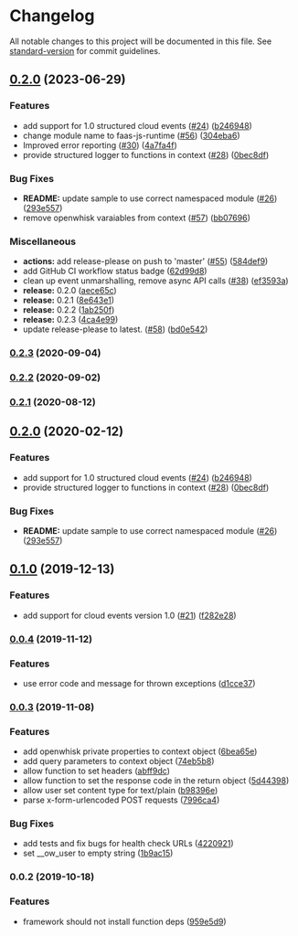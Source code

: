 # Changelog

All notable changes to this project will be documented in this file. See [standard-version](https://github.com/conventional-changelog/standard-version) for commit guidelines.

## [0.2.0](https://github.com/lholmquist/faas-js-runtime/compare/v0.1.0...v0.2.0) (2023-06-29)


### Features

* add support for 1.0 structured cloud events ([#24](https://github.com/lholmquist/faas-js-runtime/issues/24)) ([b246948](https://github.com/lholmquist/faas-js-runtime/commit/b24694827ff0de4ebbbf3977cd7ab9fbf6e14391))
* change module name to faas-js-runtime ([#56](https://github.com/lholmquist/faas-js-runtime/issues/56)) ([304eba6](https://github.com/lholmquist/faas-js-runtime/commit/304eba608ec3a7c45069ed3092dfb3af13c2456a))
* Improved error reporting ([#30](https://github.com/lholmquist/faas-js-runtime/issues/30)) ([4a7fa4f](https://github.com/lholmquist/faas-js-runtime/commit/4a7fa4f030b06ff7258729f07dc1a0ee48bced28))
* provide structured logger to functions in context ([#28](https://github.com/lholmquist/faas-js-runtime/issues/28)) ([0bec8df](https://github.com/lholmquist/faas-js-runtime/commit/0bec8df02425719f0dc5ad974164bee8393d3a9e))


### Bug Fixes

* **README:** update sample to use correct namespaced module ([#26](https://github.com/lholmquist/faas-js-runtime/issues/26)) ([293e557](https://github.com/lholmquist/faas-js-runtime/commit/293e55747ed0ee92b0ea241a29946bab0fdb24ec))
* remove openwhisk varaiables from context ([#57](https://github.com/lholmquist/faas-js-runtime/issues/57)) ([bb07696](https://github.com/lholmquist/faas-js-runtime/commit/bb076960a6a87afec828336ce5e7e19e92cfc7c6))


### Miscellaneous

* **actions:** add release-please on push to 'master' ([#55](https://github.com/lholmquist/faas-js-runtime/issues/55)) ([584def9](https://github.com/lholmquist/faas-js-runtime/commit/584def95a056519a2e3f09827fd343ec335ffc6d))
* add GitHub CI workflow status badge ([62d99d8](https://github.com/lholmquist/faas-js-runtime/commit/62d99d8499108906051925df4d8e78db25ed14d1))
* clean up event unmarshalling, remove async API calls ([#38](https://github.com/lholmquist/faas-js-runtime/issues/38)) ([ef3593a](https://github.com/lholmquist/faas-js-runtime/commit/ef3593ad87ff60d90ba8496f86ca3fc79ba86c94))
* **release:** 0.2.0 ([aece65c](https://github.com/lholmquist/faas-js-runtime/commit/aece65cf575d3a1a7b1815bfdb37506823d09842))
* **release:** 0.2.1 ([8e643e1](https://github.com/lholmquist/faas-js-runtime/commit/8e643e1bdc19a0f455ff3878da5eb42055dc1989))
* **release:** 0.2.2 ([1ab250f](https://github.com/lholmquist/faas-js-runtime/commit/1ab250f2a9391533c604169847b8d5ced114a07b))
* **release:** 0.2.3 ([4ca4e99](https://github.com/lholmquist/faas-js-runtime/commit/4ca4e99761601dc6a2300598a1952afc65c80f48))
* update release-please to latest. ([#58](https://github.com/lholmquist/faas-js-runtime/issues/58)) ([bd0e542](https://github.com/lholmquist/faas-js-runtime/commit/bd0e542bd970681868c55e1d80b3245f43271b48))

### [0.2.3](https://github.com/openshift-cloud-functions/faas-js-runtime/compare/v0.2.2...v0.2.3) (2020-09-04)

### [0.2.2](https://github.com/openshift-cloud-functions/faas-js-runtime/compare/v0.2.1...v0.2.2) (2020-09-02)

### [0.2.1](https://github.com/openshift-cloud-functions/faas-js-runtime/compare/v0.2.0...v0.2.1) (2020-08-12)

## [0.2.0](https://github.com/openshift-cloud-functions/faas-js-runtime/compare/v0.1.0...v0.2.0) (2020-02-12)


### Features

* add support for 1.0 structured cloud events ([#24](https://github.com/openshift-cloud-functions/faas-js-runtime/issues/24)) ([b246948](https://github.com/openshift-cloud-functions/faas-js-runtime/commit/b24694827ff0de4ebbbf3977cd7ab9fbf6e14391))
* provide structured logger to functions in context ([#28](https://github.com/openshift-cloud-functions/faas-js-runtime/issues/28)) ([0bec8df](https://github.com/openshift-cloud-functions/faas-js-runtime/commit/0bec8df02425719f0dc5ad974164bee8393d3a9e))


### Bug Fixes

* **README:** update sample to use correct namespaced module ([#26](https://github.com/openshift-cloud-functions/faas-js-runtime/issues/26)) ([293e557](https://github.com/openshift-cloud-functions/faas-js-runtime/commit/293e55747ed0ee92b0ea241a29946bab0fdb24ec))

## [0.1.0](https://github.com/openshift-cloud-functions/faas-js-runtime/compare/v0.0.4...v0.1.0) (2019-12-13)


### Features

* add support for cloud events version 1.0 ([#21](https://github.com/openshift-cloud-functions/faas-js-runtime/issues/21)) ([f282e28](https://github.com/openshift-cloud-functions/faas-js-runtime/commit/f282e28b2927156380b3c408dd156575ad30a3ea))

### [0.0.4](https://github.com/openshift-cloud-functions/faas-js-runtime/compare/v0.0.3...v0.0.4) (2019-11-12)


### Features

* use error code and message for thrown exceptions ([d1cce37](https://github.com/openshift-cloud-functions/faas-js-runtime/commit/d1cce3728c7edc12465ba1d03cdfb5c84f03ba60))

### [0.0.3](https://github.com/openshift-cloud-functions/faas-js-runtime/compare/v0.0.2...v0.0.3) (2019-11-08)


### Features

* add openwhisk private properties to context object ([6bea65e](https://github.com/openshift-cloud-functions/faas-js-runtime/commit/6bea65e8bd4921877fd2c2f9e824ee5be9700abc))
* add query parameters to context object ([74eb5b8](https://github.com/openshift-cloud-functions/faas-js-runtime/commit/74eb5b8e7fca20bce3a3cbc6c8aabcbd4bbe3e99))
* allow function to set headers ([abff9dc](https://github.com/openshift-cloud-functions/faas-js-runtime/commit/abff9dcf65c40b42936644f092c6178d642292cc))
* allow function to set the response code in the return object ([5d44398](https://github.com/openshift-cloud-functions/faas-js-runtime/commit/5d44398ced5aadcbe0b98018140482c47b02947a))
* allow user set content type for text/plain ([b98396e](https://github.com/openshift-cloud-functions/faas-js-runtime/commit/b98396e4fba54c99bf4faf7e8f0696bd11c414b5))
* parse x-form-urlencoded POST requests ([7996ca4](https://github.com/openshift-cloud-functions/faas-js-runtime/commit/7996ca4c0fdbadd0ebfc65f430582457939e58b6))


### Bug Fixes

* add tests and fix bugs for health check URLs ([4220921](https://github.com/openshift-cloud-functions/faas-js-runtime/commit/42209213ebe9a520c424d524211928a36862f23f))
* set __ow_user to empty string ([1b9ac15](https://github.com/openshift-cloud-functions/faas-js-runtime/commit/1b9ac15f1a93521c52618cc44ac1dc9447ebdc9f))

### 0.0.2 (2019-10-18)


### Features

* framework should not install function deps ([959e5d9](https://github.com/openshift-cloud-functions/faas-js-runtime/commit/959e5d9cda604587bee8f2f7ce09e5f04873b851))
